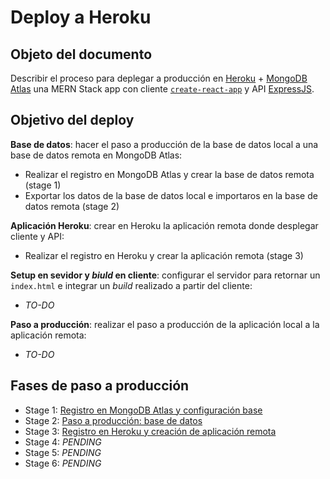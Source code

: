 # Deploy a Heroku

## Objeto del documento

Describir el proceso para deplegar a producción en [Heroku](https://www.heroku.com/) + [MongoDB Atlas](https://www.mongodb.com/cloud/atlas) una MERN Stack app con cliente [`create-react-app`](https://create-react-app.dev/docs/getting-started/) y API [ExpressJS](https://expressjs.com/).

## Objetivo del deploy

**Base de datos**: hacer el paso a producción de la base de datos local a una base de datos remota en MongoDB Atlas:

- Realizar el registro en MongoDB Atlas y crear la base de datos remota (stage 1)
- Exportar los datos de la base de datos local e importaros en la base de datos remota (stage 2)

**Aplicación Heroku**: crear en Heroku la aplicación remota donde desplegar cliente y API:

- Realizar el registro en Heroku y crear la aplicación remota (stage 3)

**Setup en sevidor y _biuld_ en cliente**: configurar el servidor para retornar un `index.html` e integrar un _build_ realizado a partir del cliente:

- _TO-DO_

**Paso a producción**: realizar el paso a producción de la aplicación local a la aplicación remota:

- _TO-DO_

## Fases de paso a producción

- Stage 1: [Registro en MongoDB Atlas y configuración base](https://github.com/german-alvarez-dev/deploy-mern-app/blob/main/stage1.md)
- Stage 2:  [Paso a producción: base de datos](https://github.com/german-alvarez-dev/deploy-mern-app/blob/main/stage2.md)
- Stage 3:  [Registro en Heroku y creación de aplicación remota](https://github.com/german-alvarez-dev/deploy-mern-app/blob/main/stage3.md)
- Stage 4:  _PENDING_
- Stage 5:  _PENDING_
- Stage 6:  _PENDING_


